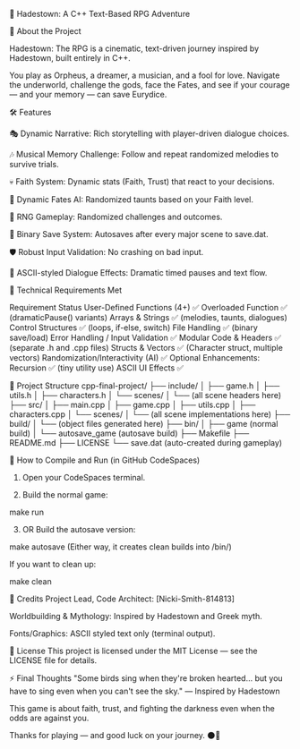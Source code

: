 🎵 Hadestown: A C++ Text-Based RPG Adventure



📖 About the Project

Hadestown: The RPG is a cinematic, text-driven journey inspired by Hadestown, built entirely in C++.

You play as Orpheus, a dreamer, a musician, and a fool for love.
Navigate the underworld, challenge the gods, face the Fates, and see if your courage — and your memory — can save Eurydice.

🛠️ Features

🎭 Dynamic Narrative: Rich storytelling with player-driven dialogue choices.

🎶 Musical Memory Challenge: Follow and repeat randomized melodies to survive trials.

💀 Faith System: Dynamic stats (Faith, Trust) that react to your decisions.

🔮 Dynamic Fates AI: Randomized taunts based on your Faith level.

🎲 RNG Gameplay: Randomized challenges and outcomes.

📁 Binary Save System: Autosaves after every major scene to save.dat.

🛡️ Robust Input Validation: No crashing on bad input.

🎨 ASCII-styled Dialogue Effects: Dramatic timed pauses and text flow.

🔧 Technical Requirements Met

Requirement	Status
User-Defined Functions (4+)	✅
Overloaded Function	✅ (dramaticPause() variants)
Arrays & Strings	✅ (melodies, taunts, dialogues)
Control Structures	✅ (loops, if-else, switch)
File Handling	✅ (binary save/load)
Error Handling / Input Validation	✅
Modular Code & Headers	✅ (separate .h and .cpp files)
Structs & Vectors	✅ (Character struct, multiple vectors)
Randomization/Interactivity (AI)	✅
Optional Enhancements:	
Recursion	✅ (tiny utility use)
ASCII UI Effects	✅

📂 Project Structure
cpp-final-project/
├── include/
│   ├── game.h
│   ├── utils.h
│   ├── characters.h
│   └── scenes/
│       └── (all scene headers here)
├── src/
│   ├── main.cpp
│   ├── game.cpp
│   ├── utils.cpp
│   ├── characters.cpp
│   └── scenes/
│       └── (all scene implementations here)
├── build/
│   └── (object files generated here)
├── bin/
│   ├── game (normal build)
│   └── autosave_game (autosave build)
├── Makefile
├── README.md
├── LICENSE
└── save.dat (auto-created during gameplay)


🚀 How to Compile and Run (in GitHub CodeSpaces)
1. Open your CodeSpaces terminal.

2. Build the normal game:

make run

3. OR Build the autosave version:

make autosave
(Either way, it creates clean builds into /bin/)

If you want to clean up:

make clean

👏 Credits
Project Lead, Code Architect: [Nicki-Smith-814813]

Worldbuilding & Mythology: Inspired by Hadestown and Greek myth.


Fonts/Graphics: ASCII styled text only (terminal output).

📜 License
This project is licensed under the MIT License — see the LICENSE file for details.

⚡ Final Thoughts
"Some birds sing when they're broken hearted... but you have to sing even when you can't see the sky."
— Inspired by Hadestown

This game is about faith, trust, and fighting the darkness even when the odds are against you.

Thanks for playing — and good luck on your journey. 🌑🎵
